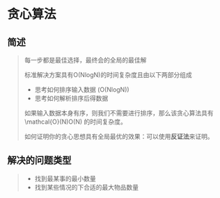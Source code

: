 # 贪心算法

## 简述

> 每一步都是最佳选择，最终会的全局的最佳解
>
> 标准解决方案具有O\(NlogN\)的时间复杂度且由以下两部分组成
>
> * 思考如何排序输入数据 \(O\(NlogN\)\)
> * 思考如何解析排序后得数据
>
> 如果输入数据本身有序，则我们不需要进行排序，那么该贪心算法具有 \mathcal{O}\(N\)O\(N\) 的时间复杂度。
>
> 如何证明你的贪心思想具有全局最优的效果：可以使用**反证法**来证明。



## 

## 解决的问题类型

> * 找到最某事的最小数量
> * 找到某些情况的下合适的最大物品数量



